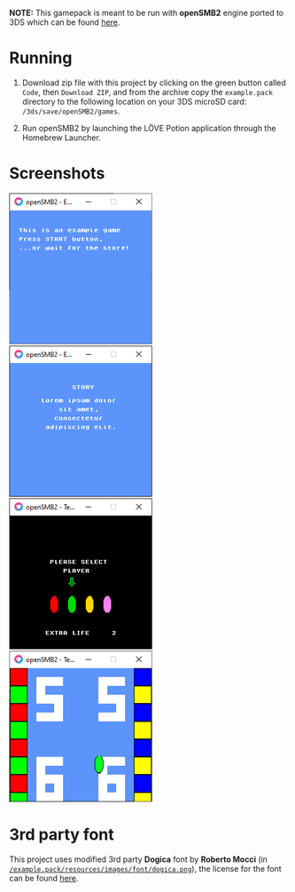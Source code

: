 **NOTE:** This gamepack is meant to be run with **openSMB2** engine ported to 3DS which can be found [here](https://github.com/Matriks404/openSMB2/tree/51-3ds_support).

# Running

1. Download zip file with this project by clicking on the green button called `Code`, then `Download ZIP`, and from the archive copy the `example.pack` directory to the following location on your 3DS microSD card: `/3ds/save/openSMB2/games`.

2. Run openSMB2 by launching the LÖVE Potion application through the Homebrew Launcher.

# Screenshots

![Title screen](/screenshots/1.png)
![Intro story](/screenshots/2.png)
![Character select](/screenshots/3.png)
![Gameplay](/screenshots/4.png)

# 3rd party font

This project uses modified 3rd party **Dogica** font by **Roberto Mocci** (in [`/example.pack/resources/images/font/dogica.png`](/example.pack/resources/images/font/dogica.png)), the license for the font can be found [here](/3rd%20party%20licenses/dogica_license.txt).